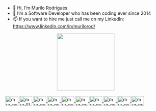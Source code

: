 - 👋 Hi, I’m Murilo Rodrigues
- 🌱 I’m a Software Developer who has been coding ever since 2014
- 📫 If you want to hire me just call me on my LinkedIn: https://www.linkedin.com/in/murilorod/


<div align="center">
  <a href="https://github.com/Murilou170">
  <img height="180em" src="https://github-readme-stats.vercel.app/api/top-langs/?username=Murilou170&layout=compact&langs_count=7&theme=dark"/>
</div>
  
<div style="display: inline_block"><br>
  <img align="center" alt="mur-py" height="30" width="40" src="https://cdn.jsdelivr.net/gh/devicons/devicon/icons/linux/linux-original.svg"/>
  <img align="center" alt="mur-FL" height="30" width="40" src="https://cdn.jsdelivr.net/gh/devicons/devicon/icons/flutter/flutter-original.svg">
  <img align="center" alt="mur-py" height="30" width="40" src="https://cdn.jsdelivr.net/gh/devicons/devicon/icons/react/react-original.svg"/>
  <img align="center" alt="mur-py" height="30" width="40" src="https://cdn.jsdelivr.net/gh/devicons/devicon/icons/python/python-plain.svg">
  
  <img align="center" alt="mur-py" height="30" width="40" src="https://cdn.jsdelivr.net/gh/devicons/devicon/icons/javascript/javascript-original.svg"/>
  
  <img align="center" alt="mur-py" height="30" width="40" src="https://cdn.jsdelivr.net/gh/devicons/devicon/icons/figma/figma-original.svg"/>
 
  <img align="center" alt="mur-py" height="30" width="40" src="https://cdn.jsdelivr.net/gh/devicons/devicon/icons/vscode/vscode-original.svg"/>
  <img align="center" alt="mur-py" height="30" width="40" src="https://cdn.jsdelivr.net/gh/devicons/devicon/icons/android/android-original.svg"/>
  <img align="center" alt="mur-py" height="30" width="40" src="https://cdn.jsdelivr.net/gh/devicons/devicon/icons/pytorch/pytorch-plain-wordmark.svg"/> 
  <img align="center" alt="mur-py" height="30" width="40" src="https://cdn.jsdelivr.net/gh/devicons/devicon/icons/apple/apple-original.svg"/>
  
  
